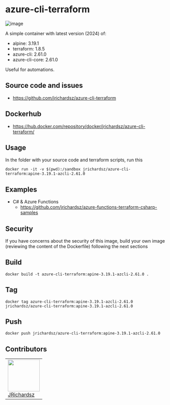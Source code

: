 # azure-cli-terraform

![image](https://github.com/jrichardsz/azure-cli-terraform/assets/3322836/b8806892-de2a-439d-b39e-36483f9744ab)


A simple container with latest version (2024) of:


- alpine: 3.19.1
- terraform: 1.8.5
- azure-cli: 2.61.0
- azure-cli-core: 2.61.0

Useful for automations.

## Source code and issues

- https://github.com/jrichardsz/azure-cli-terraform

## Dockerhub

- https://hub.docker.com/repository/docker/jrichardsz/azure-cli-terraform/

## Usage

In the folder with your source code and terraform scripts, run this

```
docker run -it -v $(pwd):/sandbox jrichardsz/azure-cli-terraform:apine-3.19.1-azcli-2.61.0
```

## Examples

- C# & Azure Functions
  - https://github.com/jrichardsz/azure-functions-terraform-csharp-samples

## Security

If you have concerns about the security of this image, build your own image (reviewing the content of the Dockerfile) following the next sections


## Build

```
docker build -t azure-cli-terraform:apine-3.19.1-azcli-2.61.0 .
```

## Tag

```
docker tag azure-cli-terraform:apine-3.19.1-azcli-2.61.0 jrichardsz/azure-cli-terraform:apine-3.19.1-azcli-2.61.0
```


## Push

```
docker push jrichardsz/azure-cli-terraform:apine-3.19.1-azcli-2.61.0
```

## Contributors

<table>
  <tbody>
    <td>
      <img src="https://avatars0.githubusercontent.com/u/3322836?s=460&v=4" width="100px;"/>
      <br />
      <label><a href="http://jrichardsz.github.io/">JRichardsz</a></label>
      <br />
    </td>    
  </tbody>
</table>